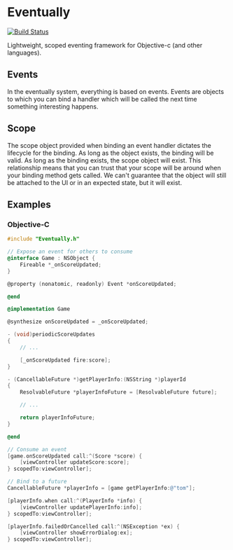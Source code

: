 # Eventually

[![Build Status](https://travis-ci.org/mproberts/eventually.svg)](https://travis-ci.org/mproberts/eventually)

Lightweight, scoped eventing framework for Objective-c (and other languages).

## Events

In the eventually system, everything is based on events. Events are objects to which you can
bind a handler which will be called the next time something interesting happens.

## Scope

The scope object provided when binding an event handler dictates the lifecycle for the 
binding. As long as the object exists, the binding will be valid. As long as the binding 
exists, the scope object will exist. This relationship means that you can trust that your 
scope will be around when your binding method gets called. We can't guarantee that the object
will still be attached to the UI or in an expected state, but it will exist.

## Examples

### Objective-C

```objective-c
#include "Eventually.h"

// Expose an event for others to consume
@interface Game : NSObject {
    Fireable *_onScoreUpdated;
}

@property (nonatomic, readonly) Event *onScoreUpdated;

@end

@implementation Game

@synthesize onScoreUpdated = _onScoreUpdated;

- (void)periodicScoreUpdates
{
    // ...

    [_onScoreUpdated fire:score];
}

- (CancellableFuture *)getPlayerInfo:(NSString *)playerId
{
    ResolvableFuture *playerInfoFuture = [ResolvableFuture future];

    // ...

    return playerInfoFuture;
}

@end

// Consume an event
[game.onScoreUpdated call:^(Score *score) {
    [viewController updateScore:score];
} scopedTo:viewController];

// Bind to a future
CancellableFuture *playerInfo = [game getPlayerInfo:@"tom"];

[playerInfo.when call:^(PlayerInfo *info) {
    [viewController updatePlayerInfo:info];
} scopedTo:viewController];

[playerInfo.failedOrCancelled call:^(NSException *ex) {
    [viewController showErrorDialog:ex];
} scopedTo:viewController];

```
